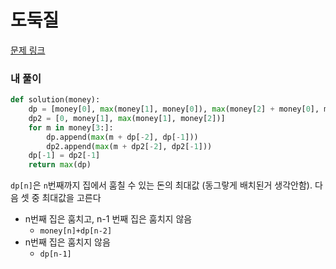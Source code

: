 #  도둑질

[문제 링크](https://programmers.co.kr/learn/courses/30/lessons/42897)

### 내 풀이

```python
def solution(money):
    dp = [money[0], max(money[1], money[0]), max(money[2] + money[0], money[1])]
    dp2 = [0, money[1], max(money[1], money[2])]
    for m in money[3:]:
        dp.append(max(m + dp[-2], dp[-1]))
        dp2.append(max(m + dp2[-2], dp2[-1]))
    dp[-1] = dp2[-1]
    return max(dp)
```

`dp[n]`은 `n`번째까지 집에서 훔칠 수 있는 돈의 최대값 (동그랗게 배치된거 생각안함). 다음 셋 중 최대값을 고른다

* n번째 집은 훔치고, n-1 번째 집은 훔치지 않음
  * `money[n]+dp[n-2]`
* n번째 집은 훔치지 않음
  - `dp[n-1]`